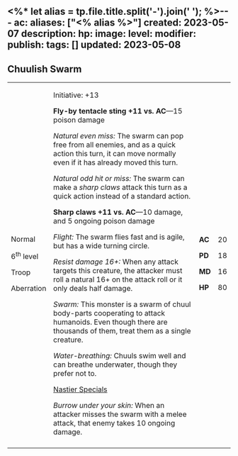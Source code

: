 <%* let alias = tp.file.title.split('-').join(' '); %>---
ac: 
aliases: ["<% alias %>"]
created: 2023-05-07
description: 
hp: 
image: 
level: 
modifier: 
publish: 
tags: []
updated: 2023-05-08
---

## Chuulish Swarm

<table>
<colgroup>
<col style="width: 16%" />
<col style="width: 72%" />
<col style="width: 5%" />
<col style="width: 5%" />
</colgroup>
<tbody>
<tr class="odd">
<td><p>Normal</p>
<p>6<sup>th</sup> level</p>
<p>Troop</p>
<p>Aberration</p></td>
<td><p>Initiative: +13</p>
<p><strong>Fly-by tentacle sting +11 vs. AC</strong>—15 poison
damage</p>
<p><em>Natural even miss:</em> The swarm can pop free from all enemies,
and as a quick action this turn, it can move normally even if it has
already moved this turn.</p>
<p><em>Natural odd hit or miss:</em> The swarm can make a <em>sharp
claws</em> attack this turn as a quick action instead of a standard
action.</p>
<p><strong>Sharp claws +11 vs. AC</strong>—10 damage, and 5 ongoing
poison damage</p>
<p><em>Flight:</em> The swarm flies fast and is agile, but has a wide
turning circle.</p>
<p><em>Resist damage 16+:</em> When any attack targets this creature,
the attacker must roll a natural 16+ on the attack roll or it only deals
half damage.</p>
<p><em>Swarm:</em> This monster is a swarm of chuul body-parts
cooperating to attack humanoids. Even though there are thousands of
them, treat them as a single creature.</p>
<p><em>Water-breathing:</em> Chuuls swim well and can breathe
underwater, though they prefer not to.</p>
<p><u>Nastier Specials</u></p>
<p><em>Burrow under your skin:</em> When an attacker misses the swarm
with a melee attack, that enemy takes 10 ongoing damage.</p></td>
<td><p><strong>AC</strong></p>
<p><strong>PD</strong></p>
<p><strong>MD</strong></p>
<p><strong>HP</strong></p></td>
<td><p>20</p>
<p>18</p>
<p>16</p>
<p>80</p></td>
</tr>
<tr class="even">
<td></td>
<td></td>
<td></td>
<td></td>
</tr>
</tbody>
</table>
